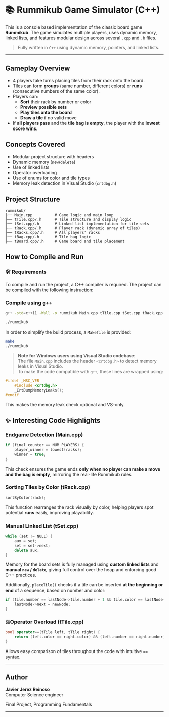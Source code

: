 # 📚 Rummikub Game Simulator (C++)

This is a console based implementation of the classic board game **Rummikub**. The game simulates multiple players, uses dynamic memory, linked lists, and features modular design across several `.cpp` and `.h` files.

> Fully written in `C++` using dynamic memory, pointers, and linked lists.

---

## Gameplay Overview

- 4 players take turns placing tiles from their rack onto the board.
- Tiles can form **groups** (same number, different colors) or **runs** (consecutive numbers of the same color).
- Players can:
  - **Sort** their rack by number or color
  - **Preview possible sets**
  - **Play tiles onto the board**
  - **Draw a tile** if no valid move
- If **all players pass** and the **tile bag is empty**, the player with the **lowest score wins**.

## Concepts Covered

- Modular project structure with headers
- Dynamic memory (`new`/`delete`)
- Use of linked lists 
- Operator overloading
- Use of enums for color and tile types
- Memory leak detection in Visual Studio (`crtdbg.h`)

## Project Structure

```
rummikub/
├── Main.cpp          # Game logic and main loop
├── tTile.cpp/.h      # Tile structure and display logic
├── tSet.cpp/.h       # Linked list implementation for tile sets
├── tRack.cpp/.h      # Player rack (dynamic array of tiles)
├── tRacks.cpp/.h     # All players' racks
├── tBag.cpp/.h       # Tile bag logic
├── tBoard.cpp/.h     # Game board and tile placement
```

## How to Compile and Run

### 🛠️ Requirements

To compile and run the project, a C++ compiler is required. The project can be compiled with the following instruction:

### Compile using g++

```bash
g++ -std=c++11 -Wall -o rummikub Main.cpp tTile.cpp tSet.cpp tRack.cpp tRacks.cpp tBag.cpp tBoard.cpp

./rummikub
```

In order to simplify the build process, a `Makefile` is provided:

```bash
make
./rummikub
```

> **Note for Windows users using Visual Studio codebase**:  
> The file `Main.cpp` includes the header `<crtdbg.h>` to detect memory leaks in Visual Studio.  
> To make the code compatible with `g++`, these lines are wrapped using:

```cpp
#ifdef _MSC_VER
    #include <crtdbg.h>
    _CrtDumpMemoryLeaks();
#endif
```

This makes the memory leak check optional and VS-only.

## ✨ Interesting Code Highlights

### Endgame Detection (Main.cpp)

```cpp
if (final_counter == NUM_PLAYERS) {
    player_winner = lowest(racks);
    winner = true;
}
```

This check ensures the game ends **only when no player can make a move and the bag is empty**, mirroring the real-life Rummikub rules.

### Sorting Tiles by Color (tRack.cpp)

```cpp
sortByColor(rack);
```

This function rearranges the rack visually by color, helping players spot potential **runs** easily, improving playability.

### Manual Linked List (tSet.cpp)

```cpp
while (set != NULL) {
    aux = set;
    set = set->next;
    delete aux;
}
```

Memory for the board sets is fully managed using **custom linked lists** and **manual `new` / `delete`**, giving full control over the heap and enforcing good C++ practices.

Additionally, `placeTile()` checks if a tile can be inserted **at the beginning or end** of a sequence, based on number and color:

```cpp
if (tile.number == lastNode->tile.number + 1 && tile.color == lastNode->tile.color) {
    lastNode->next = newNode;
}
```

### ⚖Operator Overload (tTile.cpp)

```cpp
bool operator==(tTile left, tTile right) {
    return (left.color == right.color) && (left.number == right.number);
}
```

Allows easy comparison of tiles throughout the code with intuitive `==` syntax.

---

## Author

**Javier Jerez Reinoso**  
Computer Science engineer

Final Project, Programming Fundamentals

---
